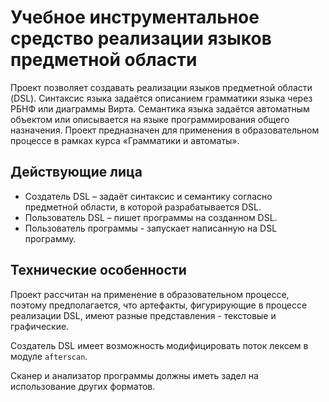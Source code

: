 # Учебное инструментальное средство реализации языков предметной области
Проект позволяет создавать реализации языков предметной области (DSL). Синтаксис языка задаётся описанием грамматики языка через РБНФ или диаграммы Вирта. Семантика языка задаётся автоматным объектом или описывается на языке программирования общего назначения.
Проект предназначен для применения в образовательном процессе в рамках курса «Грамматики и автоматы».
## Действующие лица
* Создатель DSL – задаёт синтаксис и семантику согласно предметной области, в которой разрабатывается DSL.
* Пользователь DSL – пишет программы на созданном DSL.
* Пользователь программы - запускает написанную на DSL программу.
## Технические особенности
Проект рассчитан на применение в образовательном процессе, поэтому предполагается, что артефакты, фигурирующие в процессе реализации DSL, имеют разные представления - текстовые и графические.

Создатель DSL имеет возможность модифицировать поток лексем в модуле `afterscan`.

Сканер и анализатор программы должны иметь задел на использование других форматов.
